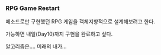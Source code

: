 ### RPG Game Restart

메소드로만 구현했던 RPG 게임을 객체지향적으로 설계해보려고 한다.

가능하면 내일(Day10)까지 구현을 완료하고 싶다.

알고리즘은.... 미래의 내가...